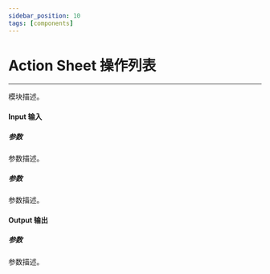 ```yaml
---
sidebar_position: 10
tags: [components]
---
```


# Action Sheet 操作列表

---

模块描述。

#### Input 输入

##### 参数

参数描述。

##### 参数

参数描述。

#### Output 输出

##### 参数

参数描述。

